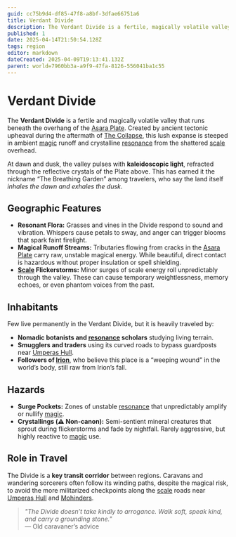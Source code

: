 ```yaml
---
guid: cc75b9d4-df85-47f8-a8bf-3dfae66751a6
title: Verdant Divide
description: The Verdant Divide is a fertile, magically volatile valley known as 'The Breathing Garden' due to its kaleidoscopic light displays and unstable magical energies.
published: 1
date: 2025-04-14T21:50:54.128Z
tags: region
editor: markdown
dateCreated: 2025-04-09T19:13:41.132Z
parent: world=7960bb3a-a9f9-47fa-8126-556041ba1c55
---
```


# Verdant Divide

The **Verdant Divide** is a fertile and magically volatile valley that runs beneath the overhang of the [Asara Plate](/geography/scale/asara-plate.md). Created by ancient tectonic upheaval during the aftermath of [The Collapse](/structure/chronological/event/the-collapse.md), this lush expanse is steeped in ambient [magic](/structure/mechanic/magic.md) runoff and crystalline [resonance](/structure/mechanic/resonance.md) from the shattered [scale](/geography/landmark/scale.md) overhead.

At dawn and dusk, the valley pulses with **kaleidoscopic light**, refracted through the reflective crystals of the Plate above. This has earned it the nickname “The Breathing Garden” among travelers, who say the land itself *inhales the dawn and exhales the dusk*.

## Geographic Features

- **Resonant Flora:** Grasses and vines in the Divide respond to sound and vibration. Whispers cause petals to sway, and anger can trigger blooms that spark faint firelight.
- **Magical Runoff Streams:** Tributaries flowing from cracks in the [Asara Plate](/geography/scale/asara-plate.md) carry raw, unstable magical energy. While beautiful, direct contact is hazardous without proper insulation or spell shielding.
- **[Scale](/geography/landmark/scale.md) Flickerstorms:** Minor surges of scale energy roll unpredictably through the valley. These can cause temporary weightlessness, memory echoes, or even phantom voices from the past.

## Inhabitants

Few live permanently in the Verdant Divide, but it is heavily traveled by:
- **Nomadic botanists and [resonance](/structure/mechanic/resonance.md) scholars** studying living terrain.
- **Smugglers and traders** using its curved roads to bypass guardposts near [Umperas Hull](/geography/scale/umperas-hull.md).
- **Followers of [Irion](/being/deity/irion.md)**, who believe this place is a “weeping wound” in the world’s body, still raw from Irion’s fall.

## Hazards

- **Surge Pockets:** Zones of unstable [resonance](/structure/mechanic/resonance.md) that unpredictably amplify or nullify [magic](/structure/mechanic/magic.md).
- **Crystallings (⚠️ Non-canon):** Semi-sentient mineral creatures that sprout during flickerstorms and fade by nightfall. Rarely aggressive, but highly reactive to [magic](/structure/mechanic/magic.md) use.

## Role in Travel

The Divide is a **key transit corridor** between regions. Caravans and wandering sorcerers often follow its winding paths, despite the magical risk, to avoid the more militarized checkpoints along the [scale](/geography/landmark/scale.md) roads near [Umperas Hull](/geography/scale/umperas-hull.md) and [Mohinders](/geography/settlement/city/mohinders.md).

> *"The Divide doesn’t take kindly to arrogance. Walk soft, speak kind, and carry a grounding stone."*  
> — Old caravaner’s advice


